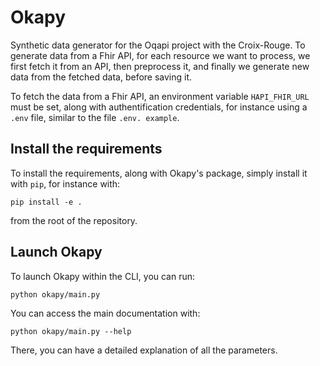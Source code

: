 # Okapy

Synthetic data generator for the Oqapi project with the Croix-Rouge. To generate data from a Fhir API,
for each resource we want to process, we first fetch it from an API, then preprocess it, and
finally we generate new data from the fetched data, before saving it.

To fetch the data from a Fhir API, an environment variable `HAPI_FHIR_URL` must be set, along
with authentification credentials, for instance using a `.env` file, similar to the file `.env. example`.

## Install the requirements

To install the requirements, along with Okapy's package, simply install it with `pip`, for
instance with:

```
pip install -e .
```

from the root of the repository.

## Launch Okapy

To launch Okapy within the CLI, you can run:

```
python okapy/main.py
```

You can access the main documentation with:

```
python okapy/main.py --help
```

There, you can have a detailed explanation of all the parameters.
